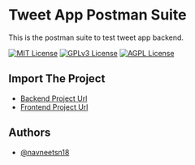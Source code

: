 # Tweet App Postman Suite

This is the postman suite to test tweet app backend. 

[![MIT License](https://img.shields.io/badge/License-MIT-green.svg)](https://choosealicense.com/licenses/mit/)
[![GPLv3 License](https://img.shields.io/badge/License-GPL%20v3-yellow.svg)](https://opensource.org/licenses/)
[![AGPL License](https://img.shields.io/badge/license-AGPL-blue.svg)](http://www.gnu.org/licenses/agpl-3.0)


## Import The Project

 - [Backend Project Url](https://git03.iiht.tech/navneetnegi/tweet-app)
 - [Frontend Project Url](https://git03.iiht.tech/navneetnegi/tweet-app-frontend/)
 
## Authors

- [@navneetsn18](https://git03.iiht.tech/navneetnegi)
